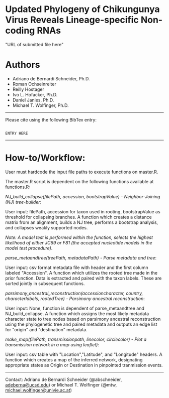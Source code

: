 # Updated Phylogeny of Chikungunya Virus Reveals Lineage-specific Non-coding RNAs

"URL of submitted file here"

# Authors

* Adriano de Bernardi Schneider, Ph.D.
* Roman Ochseinreiter
* Reilly Hostager
* Ivo L. Hofacker, Ph.D.
* Daniel Janies, Ph.D.
* Michael T. Wolfinger, Ph.D.

---

Please cite using the following BibTex entry:

```

ENTRY HERE

```
---
# How-to/Workflow:

User must hardcode the input file paths to execute functions on master.R.

The master.R script is dependent on the following functions available at functions.R:

*NJ_build_collapse(filePath, accession, bootstrapValue) - Neighbor-Joining (NJ) tree-builder*:

User input: filePath, accession for taxon used in rooting, bootstrapValue as threshold for collapsing branches.
A function which creates a distance matrix from an alignment, builds a NJ tree, performs a bootstrap analysis, and collapses weakly supported nodes.

*Note: A model test is performed within the function, selects the highest likelihood of either JC69 or F81 (the accepted nucleotide models in the model test procedure)*.

*parse_metaandtree(treePath, metadataPath) - Parse metadata and tree*:

User input: csv format metadata file with header and the first column labeled "Accession".
A function which utilizes the rooted tree made in the prior function.
Data is extracted and paired with the taxon labels. These are sorted jointly in subsequent functions.

*parsimony_ancestral_reconstruction(accessioncharacter, country, characterlabels, rootedTree) - Parsimony ancestral reconstruction*:

User input: None, function is dependent of parse_metaandtree and NJ_build_collapse.
A function which assigns the most likely metadata character state to tree nodes based on parsimony ancestral reconstruction using the phylogenetic tree and paired metadata and outputs an edge list for "origin" and "destination" metadata.

*make_map(filePath, transmissionpath, linecolor, circlecolor) - Plot a transmission network in a map using leaflet)*:

User input: csv table with "Location","Latitude", and "Longitude" headers.
A function which creates a map of the inferred network, designating appropriate states as Origin or Destination in pinpointed tranmission events.


---

Contact: Adriano de Bernardi Schneider (@abschneider, <adeberna@ucsd.edu>) or Michael T. Wolfinger (@mtw, <michael.wolfinger@univie.ac.at>)
